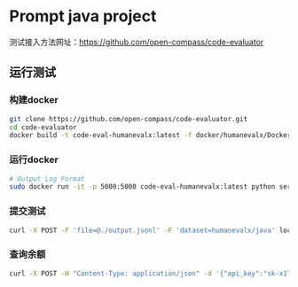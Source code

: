# Prompt java project

测试接入方法网址：https://github.com/open-compass/code-evaluator

## 运行测试

### 构建docker
```bash
git clone https://github.com/open-compass/code-evaluator.git
cd code-evaluator
docker build -t code-eval-humanevalx:latest -f docker/humanevalx/Dockerfile .
```

### 运行docker
```bash
# Output Log Format
sudo docker run -it -p 5000:5000 code-eval-humanevalx:latest python server.py
```

### 提交测试
```bash
curl -X POST -F 'file=@./output.jsonl' -F 'dataset=humanevalx/java' localhost:5000/evaluate
```

### 查询余额
```bash
curl -X POST -H "Content-Type: application/json" -d '{"api_key":"sk-x1Tf548857Gvrkxr69D1Be7b453e473cB8B9D4D4Eb015dE5"}' https://billing.openkey.cloud/api/token
```